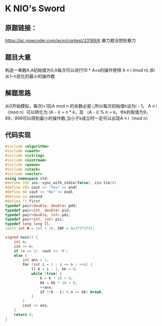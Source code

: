 # K	NIO's Sword
## 原题链接：
https://ac.nowcoder.com/acm/contest/33189/K
暴力题没想到暴力

## 题目大意
构造一串数A,A初始值为0,A每次可以进行10 * A+x的操作使得 A ≡ i (mod n).求i从1~n变化的最小的操作数

## 解题思路
从0开始模拟，每次i+1后A mod n 的余数必是 i,所以每次初始值k设为i - 1。
A ≡ i（mod n）可以转化为 (A - i) = n * k，及 （A - i) % n = k。令k的取值为9，99，999可以得到最小的操作数,当小于k成立时一定可以出现A ≡ i（mod n）

## 代码实现
```c++
#include <algorithm>
#include <cmath>
#include <cstring>
#include <iostream>
#include <queue>
#include <stack>
#include <vector>
using namespace std;
#define IOS ios::sync_with_stdio(false), cin.tie(0)
#define YES cout << "Yes" << endl
#define NO cout << "No" << endl
#define se second
#define fi first
typedef pair<double, double> pdd;
typedef pair<int, double> pid;
typedef pair<double, int> pdi;
typedef pair<int, int> pii;
typedef long long ll;
const int N = 1e5 + 10, INF = 0x3f3f3f3f;

signed main() {
    int n;
    cin >> n;
    if (n == 1)  cout << '0';
	else {
        int ans = 1;
        for (int i = 2 ; i <= n ; ++i) {
            ll k = i - 1, kk = 0;
            while (true) {
                k = k * 10 + 9;
                kk = kk * 10 + 9;
                ++ans;
                if ((k - i) % n <= kk) break;  
            }
        }
        cout << ans;
    }
    return 0;
}
```